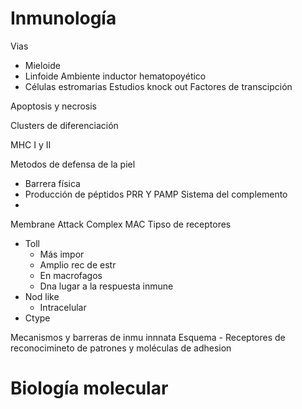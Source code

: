 # Inmunología
Vias
- Mieloide
- Linfoide
Ambiente inductor hematopoyético
- Células estromarias
Estudios knock out
Factores de transcipción

Apoptosis y necrosis

Clusters de diferenciación

MHC I y II

Metodos de defensa de la piel
- Barrera física
- Producción de péptidos
PRR Y PAMP
Sistema del complemento
- 
Membrane Attack Complex MAC
Tipso de receptores
- Toll
	- Más impor
	- Amplio rec de estr
	- En macrofagos
	- Dna lugar a la respuesta inmune
- Nod like
	- Intracelular
- Ctype

Mecanismos y barreras de inmu innnata
Esquema - Receptores de reconocimineto de patrones y moléculas de adhesion

# Biología molecular
